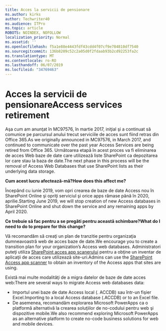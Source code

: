 ```yaml
---
title: Acces la servicii de pensionare
ms.author: kirks
author: Techwriter40
ms.audience: ITPro
ms.topic: article
ROBOTS: NOINDEX, NOFOLLOW
localization_priority: Normal
ms.assetid: ''
ms.openlocfilehash: f5a1e88e4443fdf43cdd4f07cf9e784810df7540
ms.sourcegitcommit: 136b8209c52c2a05d0f2fdaab93b2cd92253fa2c
ms.translationtype: MT
ms.contentlocale: ro-RO
ms.lasthandoff: 06/07/2019
ms.locfileid: "34769463"
---
```

# <a name="access-services-retirement"></a><span data-ttu-id="8a682-102">Acces la servicii de pensionare</span><span class="sxs-lookup"><span data-stu-id="8a682-102">Access services retirement</span></span>

<span data-ttu-id="8a682-103">Aşa cum am anunţat în MC97576, în martie 2017, iniţial şi a continuat să comunice pe parcursul anului trecut serviciile de acces sunt fiind retras din Office 365.</span><span class="sxs-lookup"><span data-stu-id="8a682-103">As we originally announced in MC97576, in March 2017, and continued to communicate over the past year Access Services are being retired from Office 365.</span></span> <span data-ttu-id="8a682-104">Următoarea etapă în acest proces va fi eliminarea de acces Web baze de date care utilizează liste SharePoint ca depozitarea lor care stau la baza de date.</span><span class="sxs-lookup"><span data-stu-id="8a682-104">The next phase in this process will be the removal of Access Web Databases that use SharePoint lists as their underlying data storage.</span></span>

<span data-ttu-id="8a682-105">**Cum acest lucru afectează-mă?**</span><span class="sxs-lookup"><span data-stu-id="8a682-105">**How does this affect me?**</span></span>

<span data-ttu-id="8a682-106">Începând cu iunie 2019, vom opri crearea de baze de date Access nou în SharePoint Online şi opriţi serviciul şi orice apps rămase până în 2020, aprilie.</span><span class="sxs-lookup"><span data-stu-id="8a682-106">Starting June 2019, we will stop creation of new Access databases in SharePoint Online and shut down the service and any remaining apps by April 2020.</span></span>

<span data-ttu-id="8a682-107">**Ce trebuie să fac pentru a se pregăti pentru această schimbare?**</span><span class="sxs-lookup"><span data-stu-id="8a682-107">**What do I need to do to prepare for this change?**</span></span>

<span data-ttu-id="8a682-108">Vă recomandăm să creaţi un plan de tranzitie pentru organizaţia dumneavoastră web de acces baze de date.</span><span class="sxs-lookup"><span data-stu-id="8a682-108">We encourage you to create a transition plan for your organization’s Access web databases.</span></span> <span data-ttu-id="8a682-109">Administratori puteţi utiliza [SharePoint acces app scanerului](https://github.com/SharePoint/PnP-Tools/tree/master/Solutions/SharePoint.AccessApp.Scanner) pentru a obţine un inventar de aplicaţii de acces care utilizează site-uri.</span><span class="sxs-lookup"><span data-stu-id="8a682-109">Admins can use the [SharePoint Access app scanner](https://github.com/SharePoint/PnP-Tools/tree/master/Solutions/SharePoint.AccessApp.Scanner) to obtain an inventory of the Access apps that sites are using.</span></span> 

<span data-ttu-id="8a682-110">Există mai multe modalităţi de a migra datelor de baze de date acces web:</span><span class="sxs-lookup"><span data-stu-id="8a682-110">There are several ways to migrate Access web databases data:</span></span>

- <span data-ttu-id="8a682-111">Importul unei baze de date Access local (. ACCDB) sau într-un fişier Excel.</span><span class="sxs-lookup"><span data-stu-id="8a682-111">Importing to a local Access database (.ACCDB) or to an Excel file.</span></span>
- <span data-ttu-id="8a682-112">De asemenea, recomandăm explorarea Microsoft PowerApps ca o platformă alternativă la crearea soluţiilor de no-codului pentru web şi dispozitive mobile.</span><span class="sxs-lookup"><span data-stu-id="8a682-112">We also recommend exploring Microsoft PowerApps as an alternative platform to create no-code business solutions for web and mobile devices.</span></span>